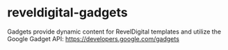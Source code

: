 # reveldigital-gadgets
Gadgets provide dynamic content for RevelDigital templates and utilize the Google Gadget API: https://developers.google.com/gadgets

